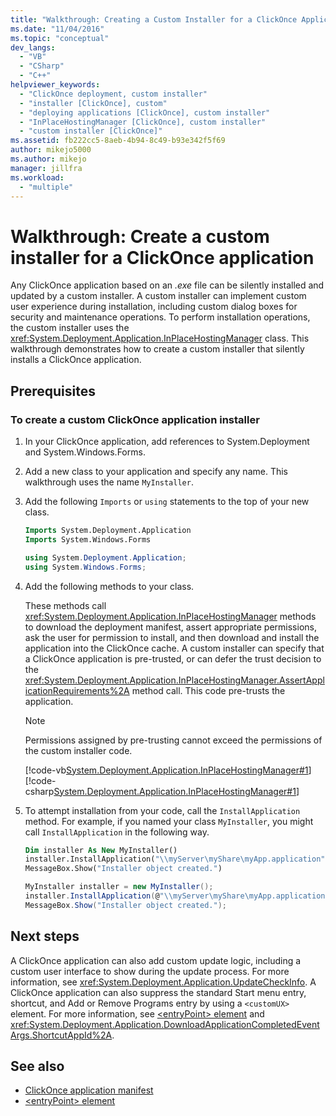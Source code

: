 ```yaml
---
title: "Walkthrough: Creating a Custom Installer for a ClickOnce Application | Microsoft Docs"
ms.date: "11/04/2016"
ms.topic: "conceptual"
dev_langs:
  - "VB"
  - "CSharp"
  - "C++"
helpviewer_keywords:
  - "ClickOnce deployment, custom installer"
  - "installer [ClickOnce], custom"
  - "deploying applications [ClickOnce], custom installer"
  - "InPlaceHostingManager [ClickOnce], custom installer"
  - "custom installer [ClickOnce]"
ms.assetid: fb222cc5-8aeb-4b94-8c49-b93e342f5f69
author: mikejo5000
ms.author: mikejo
manager: jillfra
ms.workload:
  - "multiple"
---
```

# Walkthrough: Create a custom installer for a ClickOnce application
Any ClickOnce application based on an *.exe* file can be silently installed and updated by a custom installer. A custom installer can implement custom user experience during installation, including custom dialog boxes for security and maintenance operations. To perform installation operations, the custom installer uses the <xref:System.Deployment.Application.InPlaceHostingManager> class. This walkthrough demonstrates how to create a custom installer that silently installs a ClickOnce application.

## Prerequisites

### To create a custom ClickOnce application installer

1.  In your ClickOnce application, add references to System.Deployment and System.Windows.Forms.

2.  Add a new class to your application and specify any name. This walkthrough uses the name `MyInstaller`.

3.  Add the following `Imports` or `using` statements to the top of your new class.

    ```vb
    Imports System.Deployment.Application
    Imports System.Windows.Forms
    ```

    ```csharp
    using System.Deployment.Application;
    using System.Windows.Forms;
    ```

4.  Add the following methods to your class.

     These methods call <xref:System.Deployment.Application.InPlaceHostingManager> methods to download the deployment manifest, assert appropriate permissions, ask the user for permission to install, and then download and install the application into the ClickOnce cache. A custom installer can specify that a ClickOnce application is pre-trusted, or can defer the trust decision to the <xref:System.Deployment.Application.InPlaceHostingManager.AssertApplicationRequirements%2A> method call. This code pre-trusts the application.

    > [!NOTE]
    >  Permissions assigned by pre-trusting cannot exceed the permissions of the custom installer code.

     [!code-vb[System.Deployment.Application.InPlaceHostingManager#1](../deployment/codesnippet/VisualBasic/walkthrough-creating-a-custom-installer-for-a-clickonce-application_1.vb)]
     [!code-csharp[System.Deployment.Application.InPlaceHostingManager#1](../deployment/codesnippet/CSharp/walkthrough-creating-a-custom-installer-for-a-clickonce-application_1.cs)]

5.  To attempt installation from your code, call the `InstallApplication` method. For example, if you named your class `MyInstaller`, you might call `InstallApplication` in the following way.

    ```vb
    Dim installer As New MyInstaller()
    installer.InstallApplication("\\myServer\myShare\myApp.application")
    MessageBox.Show("Installer object created.")
    ```

    ```csharp
    MyInstaller installer = new MyInstaller();
    installer.InstallApplication(@"\\myServer\myShare\myApp.application");
    MessageBox.Show("Installer object created.");
    ```

## Next steps
 A ClickOnce application can also add custom update logic, including a custom user interface to show during the update process. For more information, see <xref:System.Deployment.Application.UpdateCheckInfo>. A ClickOnce application can also suppress the standard Start menu entry, shortcut, and Add or Remove Programs entry by using a `<customUX>` element. For more information, see [\<entryPoint> element](../deployment/entrypoint-element-clickonce-application.md) and <xref:System.Deployment.Application.DownloadApplicationCompletedEventArgs.ShortcutAppId%2A>.

## See also
- [ClickOnce application manifest](../deployment/clickonce-application-manifest.md)
- [\<entryPoint> element](../deployment/entrypoint-element-clickonce-application.md)